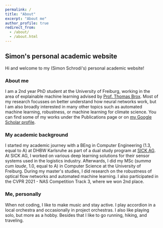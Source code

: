 ```yaml
---
permalink: /
title: "About"
excerpt: "About me"
author_profile: true
redirect_from: 
  - /about/
  - /about.html
---
```


## Simon's personal academic website
Hi and welcome to my (Simon Schrodi's) personal academic website!

### About me

I am a 2nd year PhD student at the University of Freiburg, working in the area of explainable machine learning advised by [Prof. Thomas Brox](https://lmb.informatik.uni-freiburg.de/people/brox/). Most of my research focusses on better understand how neural networks work, but I am also broadly interested in many other topics such as automated machine learning, robustness, or machine learning for climate science. You can find some of my works under the Publications page or on [my Google Scholar profile](https://scholar.google.com/citations?user=yC-y0PEAAAAJ&hl=en).

### My academic background
I started my academic journey with a BEng in Computer Engineering (1.3, equal to A) at DHBW Karlsruhe as part of a dual study program at [SICK AG](https://www.sick.com/de/en/). At SICK AG, I worked on various deep learning solutions for their sensor systems used in the logistics industry. Afterwards, I did my MSc (_summa cum laude_, 1.0, equal to A) in Computer Science at the University of Freiburg. During my master's studies, I did research on the robustness of optical flow networks and automated machine learning. I also participated in the CVPR 2021 - NAS Competition Track 3, where we won 2nd place.

### Me, personally
When not coding, I like to make music and stay active. I play accordion in a local orchestra and occasionally in project orchestras. I also like playing solo, but more as a hobby. Besides that I like to go running, hiking, and traveling.
